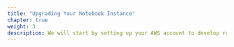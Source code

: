```yaml
---
title: "Upgrading Your Notebook Instance"
chapter: true
weight: 3
description: We will start by setting up your AWS account to develop robot applications with AWS RoboMaker. 
---
```


